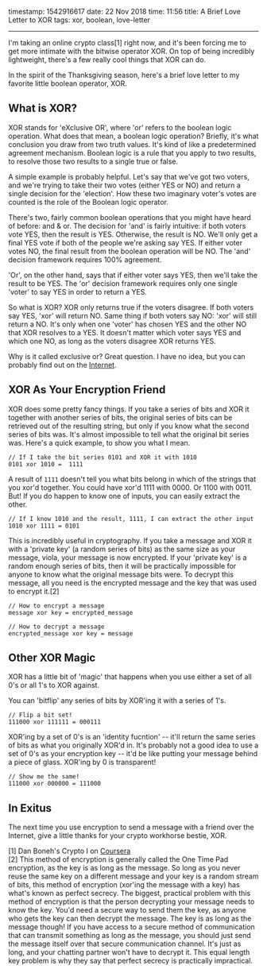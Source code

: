 timestamp: 1542916617
date: 22 Nov 2018
time: 11:56
title: A Brief Love Letter to XOR
tags: xor, boolean, love-letter

---

I'm taking an online crypto class[1] right now, and it's been forcing me to get more intimate with the bitwise operator XOR. On top of being incredibly lightweight, there's a few really cool things that XOR can do. 

In the spirit of the Thanksgiving season, here's a brief love letter to my favorite little boolean operator, XOR.

## What is XOR? 
XOR stands for 'eXclusive OR', where 'or' refers to the boolean logic operation. What does that mean, a boolean logic operation? Briefly, it's what conclusion you draw from two truth values. It's kind of like a predetermined agreement mechanism. Boolean logic is a rule that you apply to two results, to resolve those two results to a single true or false. 

A simple example is probably helpful. Let's say that we've got two voters, and we're trying to take their two votes (either YES or NO) and return a single decision for the 'election'. How these two imaginary voter's votes are counted is the role of the Boolean logic operator.

There's two, fairly common boolean operations that you might have heard of before: and & or. The decision for 'and' is fairly intuitive: if both voters vote YES, then the result is YES. Otherwise, the result is NO. We'll only get a final YES vote if both of the people we're asking say YES. If either voter votes NO, the final result from the boolean operation will be NO. The 'and' decision framework requires 100% agreement.

'Or', on the other hand, says that if either voter says YES, then we'll take the result to be YES. The 'or' decision framework requires only one single 'voter' to say YES in order to return a YES.

So what is XOR? XOR only returns true if the voters disagree. If both voters say YES, 'xor' will return NO. Same thing if both voters say NO: 'xor' will still return a NO. It's only  when one 'voter' has chosen YES and the other NO that XOR resolves to a YES. It doesn't matter which voter says YES and which one NO, as long as the voters disagree XOR returns YES.

Why is it called exclusive or? Great question. I have no idea, but you can probably find out on the [Internet](https://en.wikipedia.org/wiki/Exclusive_or).

## XOR As Your Encryption Friend

XOR does some pretty fancy things. If you take a series of bits and XOR it together with another series of bits, the original series of bits can be retrieved out of the resulting string, but only if you know what the second series of bits was. It's almost impossible to tell what the original bit series was. Here's a quick example, to show you what I mean.

    // If I take the bit series 0101 and XOR it with 1010  
    0101 xor 1010 =  1111  

A result of `1111` doesn't tell you what bits belong in which of the strings that you xor'd together.  You could have xor'd 1111 with 0000. Or 1100 with 0011. But! If you do happen to know one of inputs, you can easily extract the other.

    // If I know 1010 and the result, 1111, I can extract the other input   
    1010 xor 1111 = 0101  

This is incredibly useful in cryptography. If you take a message and XOR it with a 'private key' (a random series of bits) as the same size as your message, viola, your message is now encrypted. If your 'private key' is a random enough series of bits, then it will be practically impossible for anyone to know what the original message bits were. To decrypt this message, all you need is the encrypted message and the key that was used to encrypt it.[2]

    // How to encrypt a message   
    message xor key = encrypted_message  
     
    // How to decrypt a message  
    encrypted_message xor key = message  

## Other XOR Magic

XOR has a little bit of 'magic' that happens when you use either a set of all 0's or all 1's to XOR against. 

You can 'bitflip' any series of bits by XOR'ing it with a series of 1's. 

    // Flip a bit set!
    111000 xor 111111 = 000111

XOR'ing by a set of 0's is an 'identity fucntion' -- it'll return the same series of bits as what you originally XOR'd in. It's probably not a good idea to use a set of 0's as your encryption key -- it'd be like putting your message behind a piece of glass.  XOR'ing by 0 is transparent!

    // Show me the same!
    111000 xor 000000 = 111000

## In Exitus

The next time you use encryption to send a message with a friend over the Internet, give a little thanks for your crypto workhorse bestie, XOR.





[1] Dan Boneh's Crypto I on [Coursera](https://www.coursera.org/learn/crypto)  
[2] This method of encryption is generally called the One Time Pad encryption, as the key is as long as the message. So long as you never reuse the same key on a different message and your key is a random stream of bits, this method of encryption (xor'ing the message with a key) has what's known as perfect secrecy.  The biggest, practical problem with this method of encryption is that the person decrypting your message needs to know the key.  You'd need a secure way to send them the key, as anyone who gets the key can then decrypt the message. The key is as long as the message though! If you have access to a secure method of communication that can transmit something as long as the message, you should just send the message itself over that secure communication channel. It's just as long, and your chatting partner won't have to decrypt it. This equal length key problem is why they say that perfect secrecy is practically impractical.
